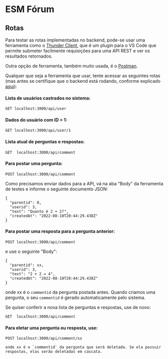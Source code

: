 # ESM Fórum

## Rotas

Para testar as rotas implementadas no backend, pode-se usar uma ferramenta como o
[Thunder Client](https://marketplace.visualstudio.com/items?itemName=rangav.vscode-thunder-client), 
que é um plugin para o VS Code que permite submeter facilmente requisições para uma
API REST e ver os resultados retornados. 

Outra opção de ferramenta, também muito usada, é o [Postman](https://www.postman.com/).

Qualquer que seja a ferramenta que usar, tente acessar as seguintes rotas (mas antes
se certifique que o backend está rodando, conforme explicado 
[aqui](https://github.com/aserg-ufmg/esmforum/blob/main/docs/install-info.md)):

#### Lista de usuários castrados no sistema: ####

  `GET localhost:3000/api/user`
  
#### Dados do usuário com ID = 1: ####

  `GET localhost:3000/api/user/1`

#### Lista atual de perguntas e respostas: ####

  `GET  localhost:3000/api/comment`

#### Para postar uma pergunta: ####
 
  `POST localhost:3000/api/comment`
  
  Como precisamos enviar dados para a API, vá na aba "Body" da ferramenta de testes e informe 
  o seguinte documento JSON:
  
  ```
  {
    "parentid": 0,
    "userid": 3,
    "text": "Quanto é 2 + 2?",
    "createdAt": "2022-08-10T20:44:29.438Z"
  }
  ```
  
#### Para postar uma resposta para a pergunta anterior: ####
  
  `POST localhost:3000/api/comment`
  
  e use o seguinte "Body": 

  ```
  {
    "parentid": xx,  
    "userid": 3,
    "text": "2 + 2 = 4",
    "createdAt": "2022-08-10T20:44:29.438Z"
  }
  ```
  
   onde xx é o `commentid` da pergunta postada antes. Quando criamos uma pergunta, o seu `commentid` é 
   gerado automaticamente pelo sistema.
  
   Se quiser conferir a nova lista de perguntas e respostas, use de novo:
  
   `GET  localhost:3000/api/comment`
  
  
#### Para eletar uma pergunta ou resposta, use: ####

   `POST localhost:3000/api/comment/xx`
  
    onde xx é o `commentid` da pergunta que será deletada. Se ela possuir respostas, elas serão deletadas em cascata.
  

